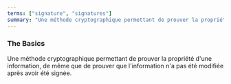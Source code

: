 ```yaml
---
terms: ["signature", "signatures"]
summary: "Une méthode cryptographique permettant de prouver la propriété d'une information, de même que de prouver que l'information n'a pas été modifiée après avoir été signée"
---
```


### The Basics

Une méthode cryptographique permettant de prouver la propriété d'une information, de même que de prouver que l'information n'a pas été modifiée après avoir été signée.